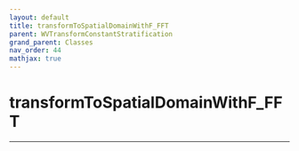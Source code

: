 ```yaml
---
layout: default
title: transformToSpatialDomainWithF_FFT
parent: WVTransformConstantStratification
grand_parent: Classes
nav_order: 44
mathjax: true
---
```


#  transformToSpatialDomainWithF_FFT




---

